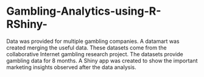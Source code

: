 # Gambling-Analytics-using-R-RShiny-
Data was provided for multiple gambling companies. A datamart was created merging the useful data. These datasets come from the collaborative Internet gambling research project. The datasets provide gambling data for 8 months. A Shiny app was created to show the important marketing insights observed after the data analysis.
